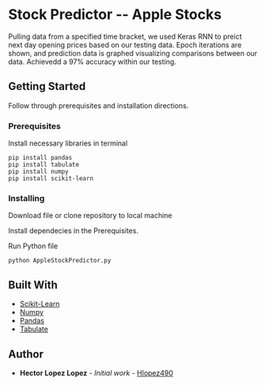 # Stock Predictor -- Apple Stocks 

Pulling data from a specified time bracket, we used Keras RNN to preict next day opening prices based on our testing data.
Epoch iterations are shown, and prediction data is graphed visualizing comparisons between our data.
Achievedd a 97% accuracy within our testing.

## Getting Started

Follow through prerequisites and installation directions.

### Prerequisites

Install necessary libraries in terminal

```
pip install pandas
pip install tabulate
pip install numpy
pip install scikit-learn
```

### Installing

Download file or clone repository to local machine

Install dependecies in the Prerequisites.

Run Python file
```
python AppleStockPredictor.py
```

## Built With

* [Scikit-Learn](https://scikit-learn.org/stable/install.html)
* [Numpy]([https://maven.apache.org/](https://numpy.org/install/)) 
* [Pandas](https://pandas.pydata.org/getting_started.html)
* [Tabulate](https://pypi.org/project/tabulate/)


## Author

* **Hector Lopez Lopez** - *Initial work* - [Hlopez490](https://github.com/Hlopez490)
  
